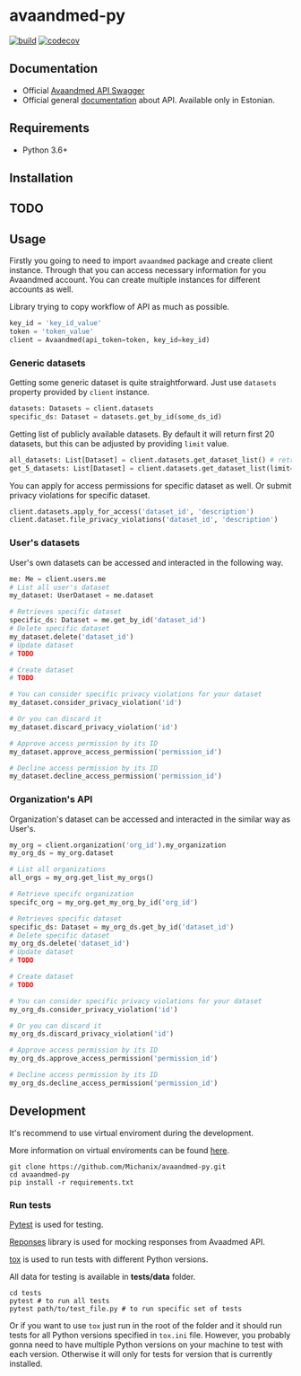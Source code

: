 # avaandmed-py
[![build](https://github.com/Michanix/avaandmed-py/actions/workflows/avaandmed.yml/badge.svg?branch=main)](https://github.com/Michanix/avaandmed-py/actions/workflows/avaandmed.yml)
[![codecov](https://codecov.io/gh/Michanix/avaandmed-py/branch/main/graph/badge.svg?token=DS5MNSZOII)](https://codecov.io/gh/Michanix/avaandmed-py)

## Documentation
- Official [Avaandmed API Swagger](https://avaandmed.eesti.ee/api/dataset-docs/#/)
- Official general [documentation](https://avaandmed.eesti.ee/instructions/api-uldjuhend) about API. Available only in Estonian.

## Requirements
- Python 3.6+

## Installation
## TODO

## Usage
Firstly you going to need to import `avaandmed` package and create client instance. 
Through that you can access necessary information for you Avaandmed account. You can create multiple instances for different accounts as well.

Library trying to copy workflow of API as much as possible.

```python
key_id = 'key_id_value'
token = 'token_value'
client = Avaandmed(api_token=token, key_id=key_id)
```

### Generic datasets
Getting some generic dataset is quite straightforward. Just use `datasets` property provided by `client` instance.

```python
datasets: Datasets = client.datasets
specific_ds: Dataset = datasets.get_by_id(some_ds_id)
```

Getting list of publicly available datasets. By default it will return first 20 datasets, but this can be adjusted by providing `limit` value.

```python
all_datasets: List[Dataset] = client.datasets.get_dataset_list() # retrieve first 20 datasets in the list
get_5_datasets: List[Dataset] = client.datasets.get_dataset_list(limit=5) # retrieves 5 datasets in the list
```

You can apply for access permissions for specific dataset as well. Or submit privacy violations for specific dataset.

```python
client.datasets.apply_for_access('dataset_id', 'description')
client.dataset.file_privacy_violations('dataset_id', 'description')
```


### User's datasets
User's own datasets can be accessed and interacted in the following way.

```python
me: Me = client.users.me
# List all user's dataset
my_dataset: UserDataset = me.dataset

# Retrieves specific dataset
specific_ds: Dataset = me.get_by_id('dataset_id') 
# Delete specific dataset
my_dataset.delete('dataset_id')
# Update dataset
# TODO

# Create dataset
# TODO

# You can consider specific privacy violations for your dataset
my_dataset.consider_privacy_violation('id')

# Or you can discard it
my_dataset.discard_privacy_violation('id')

# Approve access permission by its ID
my_dataset.approve_access_permission('permission_id')

# Decline access permission by its ID
my_dataset.decline_access_permission('permission_id')
```

### Organization's API
Organization's dataset can be accessed and interacted in the similar way as User's.
```python
my_org = client.organization('org_id').my_organization
my_org_ds = my_org.dataset

# List all organizations 
all_orgs = my_org.get_list_my_orgs()

# Retrieve specifc organization
specifc_org = my_org.get_my_org_by_id('org_id')

# Retrieves specific dataset
specific_ds: Dataset = my_org_ds.get_by_id('dataset_id') 
# Delete specific dataset
my_org_ds.delete('dataset_id')
# Update dataset
# TODO

# Create dataset
# TODO

# You can consider specific privacy violations for your dataset
my_org_ds.consider_privacy_violation('id')

# Or you can discard it
my_org_ds.discard_privacy_violation('id')

# Approve access permission by its ID
my_org_ds.approve_access_permission('permission_id')

# Decline access permission by its ID
my_org_ds.decline_access_permission('permission_id')
```


## Development
It's recommend to use virtual enviroment during the development.

More information on virtual enviroments can be found [here](https://docs.python.org/3/library/venv.html).

```
git clone https://github.com/Michanix/avaandmed-py.git
cd avaandmed-py
pip install -r requirements.txt
```

### Run tests
[Pytest](https://docs.pytest.org/en/6.2.x/) is used for testing.

[Reponses](https://github.com/getsentry/responses) library is used for mocking responses from Avaadmed API. 

[tox](https://tox.wiki/en/latest/index.html) is used to run tests with different Python versions.

All data for testing is available in **tests/data** folder.

```
cd tests
pytest # to run all tests
pytest path/to/test_file.py # to run specific set of tests
```

Or if you want to use `tox` just run in the root of the folder and it should run tests for all Python versions specified in `tox.ini` file.
However, you probably gonna need to have multiple Python versions on your machine to test with each version. 
Otherwise it will only for tests for version that is currently installed.